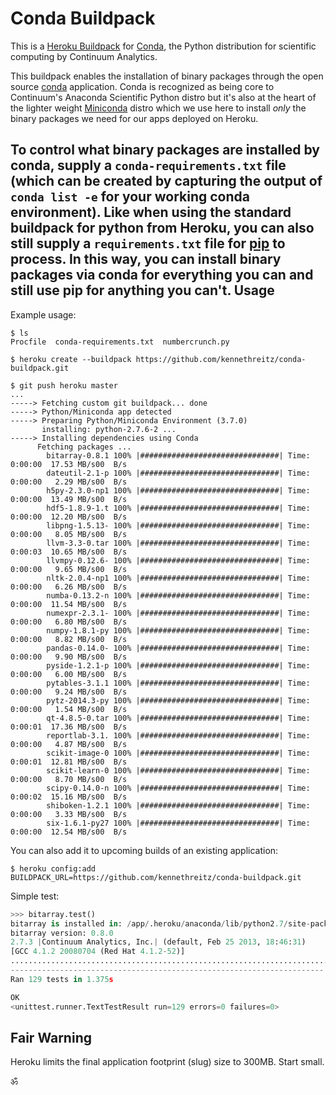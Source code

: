 Conda Buildpack
===============

This is a [Heroku Buildpack](https://devcenter.heroku.com/articles/buildpacks) for [Conda](http://conda.pydata.org/), the Python distribution for scientific computing by Continuum Analytics.

This buildpack enables the installation of binary packages through the
open source [conda](http://conda.pydata.org/) application.  Conda is
recognized as being core to Continuum's Anaconda Scientific Python distro
but it's also at the heart of the lighter weight
[Miniconda](http://conda.pydata.org/miniconda.html) distro which we use
here to install _only_ the binary packages we need for our apps deployed
on Heroku.

To control what binary packages are installed by conda, supply a
`conda-requirements.txt` file (which can be created by capturing the output
of `conda list -e` for your working conda environment).
Like when using the standard buildpack for python from Heroku, you can also
still supply a `requirements.txt` file for [pip](https://github.com/pypa/pip)
to process.  In this way, you can install binary packages via conda for
everything you can and still use pip for anything you can't.
Usage
-----

Example usage:

```console
$ ls
Procfile  conda-requirements.txt  numbercrunch.py

$ heroku create --buildpack https://github.com/kennethreitz/conda-buildpack.git

$ git push heroku master
...
-----> Fetching custom git buildpack... done
-----> Python/Miniconda app detected
-----> Preparing Python/Miniconda Environment (3.7.0)
       installing: python-2.7.6-2 ...
-----> Installing dependencies using Conda
      Fetching packages ...
        bitarray-0.8.1 100% |###############################| Time: 0:00:00  17.53 MB/s00  B/s
        dateutil-2.1-p 100% |###############################| Time: 0:00:00   2.29 MB/s00  B/s
        h5py-2.3.0-np1 100% |###############################| Time: 0:00:00  13.49 MB/s00  B/s
        hdf5-1.8.9-1.t 100% |###############################| Time: 0:00:00  12.20 MB/s00  B/s
        libpng-1.5.13- 100% |###############################| Time: 0:00:00   8.05 MB/s00  B/s
        llvm-3.3-0.tar 100% |###############################| Time: 0:00:03  10.65 MB/s00  B/s
        llvmpy-0.12.6- 100% |###############################| Time: 0:00:00   9.65 MB/s00  B/s
        nltk-2.0.4-np1 100% |###############################| Time: 0:00:00   6.26 MB/s00  B/s
        numba-0.13.2-n 100% |###############################| Time: 0:00:00  11.54 MB/s00  B/s
        numexpr-2.3.1- 100% |###############################| Time: 0:00:00   6.80 MB/s00  B/s
        numpy-1.8.1-py 100% |###############################| Time: 0:00:00   8.82 MB/s00  B/s
        pandas-0.14.0- 100% |###############################| Time: 0:00:00   9.90 MB/s00  B/s
        pyside-1.2.1-p 100% |###############################| Time: 0:00:00   6.00 MB/s00  B/s
        pytables-3.1.1 100% |###############################| Time: 0:00:00   9.24 MB/s00  B/s
        pytz-2014.3-py 100% |###############################| Time: 0:00:00   1.54 MB/s00  B/s
        qt-4.8.5-0.tar 100% |###############################| Time: 0:00:01  17.36 MB/s00  B/s
        reportlab-3.1. 100% |###############################| Time: 0:00:00   4.87 MB/s00  B/s
        scikit-image-0 100% |###############################| Time: 0:00:01  12.81 MB/s00  B/s
        scikit-learn-0 100% |###############################| Time: 0:00:00   8.70 MB/s00  B/s
        scipy-0.14.0-n 100% |###############################| Time: 0:00:02  15.16 MB/s00  B/s
        shiboken-1.2.1 100% |###############################| Time: 0:00:00   3.33 MB/s00  B/s
        six-1.6.1-py27 100% |###############################| Time: 0:00:00  12.54 MB/s00  B/s
```

You can also add it to upcoming builds of an existing application:

```console
$ heroku config:add BUILDPACK_URL=https://github.com/kennethreitz/conda-buildpack.git
```


Simple test:

```python
>>> bitarray.test()
bitarray is installed in: /app/.heroku/anaconda/lib/python2.7/site-packages/bitarray
bitarray version: 0.8.0
2.7.3 |Continuum Analytics, Inc.| (default, Feb 25 2013, 18:46:31)
[GCC 4.1.2 20080704 (Red Hat 4.1.2-52)]
.................................................................................................................................
----------------------------------------------------------------------
Ran 129 tests in 1.375s

OK
<unittest.runner.TextTestResult run=129 errors=0 failures=0>
```

## Fair Warning

Heroku limits the final application footprint (slug) size to 300MB. Start small. 

ॐ

